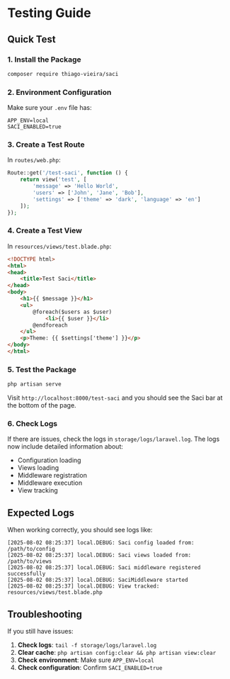 # Testing Guide

## Quick Test

### 1. Install the Package
```bash
composer require thiago-vieira/saci
```

### 2. Environment Configuration
Make sure your `.env` file has:
```env
APP_ENV=local
SACI_ENABLED=true
```

### 3. Create a Test Route
In `routes/web.php`:
```php
Route::get('/test-saci', function () {
    return view('test', [
        'message' => 'Hello World',
        'users' => ['John', 'Jane', 'Bob'],
        'settings' => ['theme' => 'dark', 'language' => 'en']
    ]);
});
```

### 4. Create a Test View
In `resources/views/test.blade.php`:
```html
<!DOCTYPE html>
<html>
<head>
    <title>Test Saci</title>
</head>
<body>
    <h1>{{ $message }}</h1>
    <ul>
        @foreach($users as $user)
            <li>{{ $user }}</li>
        @endforeach
    </ul>
    <p>Theme: {{ $settings['theme'] }}</p>
</body>
</html>
```

### 5. Test the Package
```bash
php artisan serve
```

Visit `http://localhost:8000/test-saci` and you should see the Saci bar at the bottom of the page.

### 6. Check Logs
If there are issues, check the logs in `storage/logs/laravel.log`. The logs now include detailed information about:
- Configuration loading
- Views loading
- Middleware registration
- Middleware execution
- View tracking

## Expected Logs

When working correctly, you should see logs like:
```
[2025-08-02 08:25:37] local.DEBUG: Saci config loaded from: /path/to/config
[2025-08-02 08:25:37] local.DEBUG: Saci views loaded from: /path/to/views
[2025-08-02 08:25:37] local.DEBUG: Saci middleware registered successfully
[2025-08-02 08:25:37] local.DEBUG: SaciMiddleware started
[2025-08-02 08:25:37] local.DEBUG: View tracked: resources/views/test.blade.php
```

## Troubleshooting

If you still have issues:

1. **Check logs**: `tail -f storage/logs/laravel.log`
2. **Clear cache**: `php artisan config:clear && php artisan view:clear`
3. **Check environment**: Make sure `APP_ENV=local`
4. **Check configuration**: Confirm `SACI_ENABLED=true`